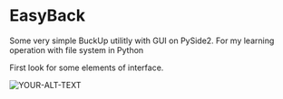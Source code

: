 # EasyBack

Some very simple BuckUp utilitly with GUI on PySide2. For my learning operation with file system in
Python

First look for some elements of interface.

<picture>
 <source media="(prefers-color-scheme: dark)" srcset="https://flic.kr/ps/42pKc1">
 <source media="(prefers-color-scheme: light)" srcset="https://flic.kr/ps/42pKc1">
 <img alt="YOUR-ALT-TEXT" src="https://flic.kr/ps/42pKc1">
</picture>
